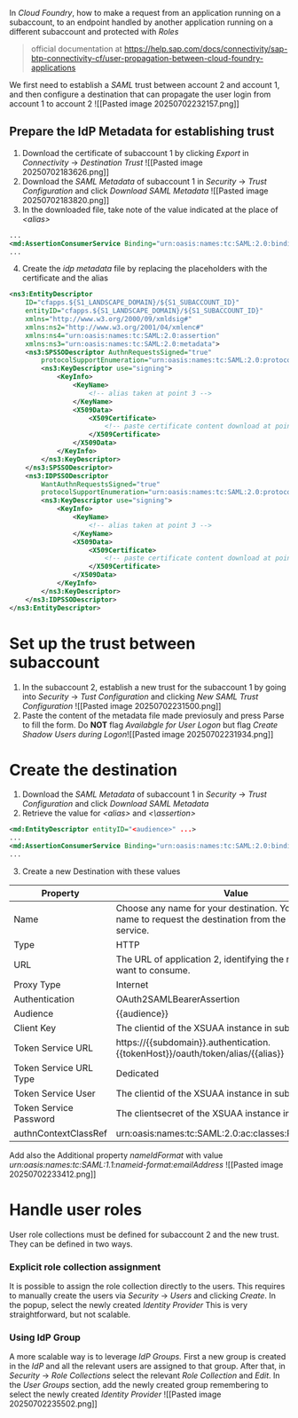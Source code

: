 In *Cloud Foundry*, how to make a request from an application running on a subaccount, to an endpoint handled by another application running on a different subaccount and protected with *Roles*

> official documentation at https://help.sap.com/docs/connectivity/sap-btp-connectivity-cf/user-propagation-between-cloud-foundry-applications

We first need to establish a *SAML* trust between account 2 and account 1, and then configure a destination that can propagate the user login from account 1 to account 2
![[Pasted image 20250702232157.png]]
## Prepare the IdP Metadata  for establishing trust

1. Download the certificate of subaccount 1 by clicking *Export* in *Connectivity* -> *Destination Trust* ![[Pasted image 20250702183626.png]]
2.  Download the *SAML Metadata* of subaccount 1 in *Security* -> *Trust Configuration* and click *Download SAML Metadata* ![[Pasted image 20250702183820.png]]
3. In the downloaded file, take note of the value indicated at the place of *\<alias\>*
```xml
...
<md:AssertionConsumerService Binding="urn:oasis:names:tc:SAML:2.0:bindings:URI" Location="https://${S1_SUBDOMAIN}.authentication.${S1_LANDSCAPE_DOMAIN}/oauth/token/alias/<alias>" index="1"/>
...
```
4. Create the *idp metadata* file by replacing the placeholders with the certificate and the alias
```xml
<ns3:EntityDescriptor
    ID="cfapps.${S1_LANDSCAPE_DOMAIN}/${S1_SUBACCOUNT_ID}"
    entityID="cfapps.${S1_LANDSCAPE_DOMAIN}/${S1_SUBACCOUNT_ID}"
    xmlns="http://www.w3.org/2000/09/xmldsig#"
    xmlns:ns2="http://www.w3.org/2001/04/xmlenc#"
    xmlns:ns4="urn:oasis:names:tc:SAML:2.0:assertion"
    xmlns:ns3="urn:oasis:names:tc:SAML:2.0:metadata">
    <ns3:SPSSODescriptor AuthnRequestsSigned="true"
        protocolSupportEnumeration="urn:oasis:names:tc:SAML:2.0:protocol">
        <ns3:KeyDescriptor use="signing">
            <KeyInfo>
                <KeyName>
	                <!-- alias taken at point 3 -->
                </KeyName>
                <X509Data>
                    <X509Certificate>
                        <!-- paste certificate content download at point 1 -->
                    </X509Certificate>
                </X509Data>
            </KeyInfo>
        </ns3:KeyDescriptor>
    </ns3:SPSSODescriptor>
    <ns3:IDPSSODescriptor
        WantAuthnRequestsSigned="true"
        protocolSupportEnumeration="urn:oasis:names:tc:SAML:2.0:protocol">
        <ns3:KeyDescriptor use="signing">
            <KeyInfo>
                <KeyName>
                	<!-- alias taken at point 3 -->
                </KeyName>
                <X509Data>
                    <X509Certificate>
                        <!-- paste certificate content download at point 1 -->
                    </X509Certificate>
                </X509Data>
            </KeyInfo>
        </ns3:KeyDescriptor>
    </ns3:IDPSSODescriptor>
</ns3:EntityDescriptor>
```

#  Set up the trust between subaccount

1. In the subaccount 2, establish a new trust for the subaccount 1 by going into *Security* -> *Tust Configuration*  and clicking *New SAML Trust Configuration* ![[Pasted image 20250702231500.png]]
2. Paste the content of the metadata file made previosuly and press Parse to fill the form. Do **NOT** flag *Availabgle for User Logon* but flag *Create Shadow Users during Logon*![[Pasted image 20250702231934.png]]

# Create the destination 
1. Download the *SAML Metadata* of subaccount 1 in *Security* -> *Trust Configuration* and click *Download SAML Metadata* 
2. Retrieve the value for *<alias\>* and *\<\assertion>* 
```xml
<md:EntityDescriptor entityID="<audience>" ...>
...
<md:AssertionConsumerService Binding="urn:oasis:names:tc:SAML:2.0:bindings:URI" Location="https://${S2_SUBDOMAIN}.authentication.${S2_LANDSCAPE_DOMAIN}/oauth/token/alias/<alias>" index="1"/>
...
```
3. Create a new Destination with these values

| Property               | Value                                                                                                                 |
| ---------------------- | --------------------------------------------------------------------------------------------------------------------- |
| Name                   | Choose any name for your destination. You will use this name to request the destination from the Destination service. |
| Type                   | HTTP                                                                                                                  |
| URL                    | The URL of application 2, identifying the resource you want to consume.                                               |
| Proxy Type             | Internet                                                                                                              |
| Authentication         | OAuth2SAMLBearerAssertion                                                                                             |
| Audience               | {{audience}}                                                                                                          |
| Client Key             | The clientid of the XSUAA instance in subaccount 2                                                                    |
| Token Service URL      | https://{{subdomain}}.authentication.{{tokenHost}}/oauth/token/alias/{{alias}}                                        |
| Token Service URL Type | Dedicated                                                                                                             |
| Token Service User     | The clientid of the XSUAA instance in subaccount 2                                                                    |
| Token Service Password | The clientsecret of the XSUAA instance in subaccount 2.                                                               |
| authnContextClassRef   | urn:oasis:names:tc:SAML:2.0:ac:classes:PreviousSession                                                                |
Add also the Additional property *nameIdFormat* with value *urn:oasis:names:tc:SAML:1.1:nameid-format:emailAddress* ![[Pasted image 20250702233412.png]]

# Handle user roles 

User role collections must be defined for subaccount 2 and the new trust. They can be defined in two ways.

### Explicit role collection assignment

It is possible to assign the role collection directly to the users. This requires to manually create the users via *Security* -> *Users* and clicking *Create*. In the popup, select the newly created *Identity Provider*
This is very straightforward, but not scalable.

### Using IdP Group
A more scalable way is to leverage *IdP Groups.* First a new group is created in the *IdP* and all the relevant users are assigned to that group. After that, in *Security* -> *Role Collections* select the relevant *Role Collection* and *Edit*. In the *User Groups* section, add the newly created group remembering to select the newly created *Identity Provider*
![[Pasted image 20250702235502.png]]